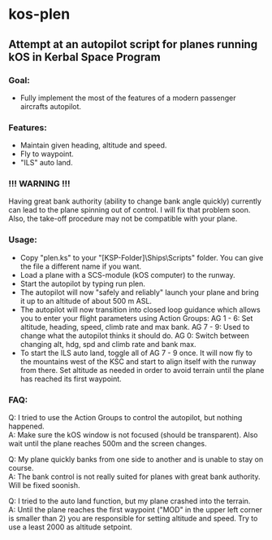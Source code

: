 kos-plen
========


Attempt at an autopilot script for planes running kOS in Kerbal Space Program
-----------------------------------------------------------------------------


### Goal:
  - Fully implement the most of the features of a modern passenger aircrafts autopilot.


### Features:
  - Maintain given heading, altitude and speed.
  - Fly to waypoint.
  - "ILS" auto land.


### !!! WARNING !!! 
Having great bank authority (ability to change bank angle quickly) currently can lead to the plane spinning out of control.
I will fix that problem soon.
Also, the take-off procedure may not be compatible with your plane.

### Usage:
- Copy "plen.ks" to your "[KSP-Folder]\Ships\Scripts" folder. You can give the file a different name if you want.
- Load a plane with a SCS-module (kOS computer) to the runway.
- Start the autopilot by typing 
    run plen.
- The autopilot will now "safely and reliably" launch your plane and bring it up to an altitude of about 500 m ASL.
- The autopilot will now transition into closed loop guidance which allows you to enter your flight parameters using Action Groups:
    AG 1 - 6: Set altitude, heading, speed, climb rate and max bank.
    AG 7 - 9: Used to change what the autopilot thinks it should do.
    AG 0:     Switch between changing alt, hdg, spd and climb rate and bank max.
- To start the ILS auto land, toggle all of AG 7 - 9 once. It will now fly to the mountains west of the KSC and start to align itself with the runway from there. Set altitude as needed in order to avoid terrain until the plane has reached its first waypoint.


### FAQ:
Q: I tried to use the Action Groups to control the autopilot, but nothing happened.  
A: Make sure the kOS window is not focused (should be transparent). Also wait until the plane reaches 500m and the screen changes.

Q: My plane quickly banks from one side to another and is unable to stay on course.  
A: The bank control is not really suited for planes with great bank authority. Will be fixed soonish.

Q: I tried to the auto land function, but my plane crashed into the terrain.  
A: Until the plane reaches the first waypoint ("MOD" in the upper left corner is smaller than 2) you are responsible for setting altitude and speed. Try to use a least 2000 as altitude setpoint.
